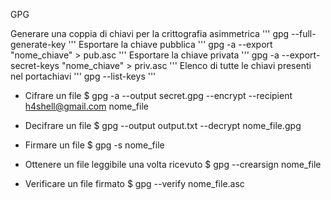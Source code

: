 GPG

Generare una coppia di chiavi per la crittografia asimmetrica
'''
gpg --full-generate-key
'''
Esportare la chiave pubblica
'''
 gpg -a --export "nome_chiave" > pub.asc
'''
Esportare la chiave privata
'''
gpg -a --export-secret-keys "nome_chiave" > priv.asc
'''
Elenco di tutte le chiavi presenti nel portachiavi
'''
gpg --list-keys
'''
* Cifrare un file
$ gpg -a --output secret.gpg --encrypt --recipient h4shell@gmail.com nome_file

* Decifrare un file
$ gpg --output output.txt --decrypt nome_file.gpg

* Firmare un file
$ gpg -s nome_file

* Ottenere un file leggibile una volta ricevuto
$ gpg --crearsign nome_file

* Verificare un file firmato
$ gpg --verify nome_file.asc



